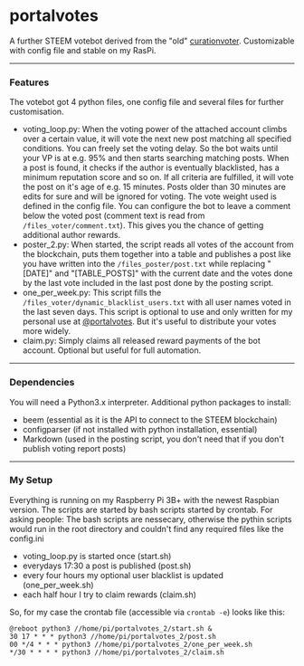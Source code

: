 # portalvotes
A further STEEM votebot derived from the "old" [curationvoter](https://github.com/PortalMine/curationvoter). Customizable with config file and stable on my RasPi.

***
### Features
The votebot got 4 python files, one config file and several files for further customisation.
* voting_loop.py: When the voting power of the attached account climbs over a certain value, it will vote the next new post matching all specified conditions. You can freely set the voting delay. So the bot waits until your VP is at e.g. 95% and then starts searching matching posts. When a post is found, it checks if the author is eventually blacklisted, has a minimum reputation score and so on. If all criteria are fulfilled, it will vote the post on it's age of e.g. 15 minutes. Posts older than 30 minutes are edits for sure and will be ignored for voting. The vote weight used is defined in the config file. You can configure the bot to leave a comment below the voted post (comment text is read from ```/files_voter/comment.txt```). This gives you the chance of getting additional author rewards.
* poster_2.py: When started, the script reads all votes of the account from the blockchain, puts them together into a table and publishes a post like you have written into the ```/files_poster/post.txt``` while replacing "[DATE]" and "[TABLE_POSTS]" with the current date and the votes done by the last vote included in the last post done by the posting script.
* one_per_week.py: This script fills the ```/files_voter/dynamic_blacklist_users.txt``` with all user names voted in the last seven days. This script is optional to use and only written for my personal use at [@portalvotes](https://steemit.com/@portalvotes/). But it's useful to distribute your votes more widely.
* claim.py: Simply claims all released reward payments of the bot account. Optional but useful for full automation.

***
### Dependencies
You will need a Python3.x interpreter.
Additional python packages to install:
* beem (essential as it is the API to connect to the STEEM blockchain)
* configparser (if not installed with python installation, essential)
* Markdown (used in the posting script, you don't need that if you don't publish voting report posts)

***
### My Setup
Everything is running on my Raspberry Pi 3B+ with the newest Raspbian version.
The scripts are started by bash scripts started by crontab. For asking people: The bash scripts are nessecary, otherwise the pythin scripts would run in the root directory and couldn't find any required files like the config.ini
* voting_loop.py is started once (start.sh)
* everydays 17:30 a post is published (post.sh)
* every four hours my optional user blacklist is updated (one_per_week.sh)
* each half hour I try to claim rewards (claim.sh)

So, for my case the crontab file (accessible via ```crontab -e```) looks like this:
```
@reboot python3 //home/pi/portalvotes_2/start.sh &
30 17 * * * python3 //home/pi/portalvotes_2/post.sh
00 */4 * * * python3 //home/pi/portalvotes_2/one_per_week.sh
*/30 * * * * python3 //home/pi/portalvotes_2/claim.sh
```

